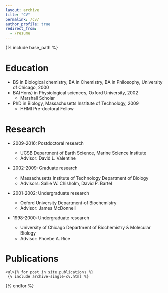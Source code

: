 ```yaml
---
layout: archive
title: "CV"
permalink: /cv/
author_profile: true
redirect_from:
  - /resume
---
```


{% include base_path %}

Education
======
* BS in Biological chemistry, BA in Chemistry, BA in Philosophy, University of Chicago, 2000
* BA(Hons) in Physiological sciences, Oxford University, 2002
  * Marshall Scholar
* PhD in Biology, Massachusetts Institute of Technology, 2009
  * HHMI Pre-doctoral Fellow

Research
======
* 2009-2016: Postdoctoral research
  * UCSB Department of Earth Science, Marine Science Institute
  * Advisor: David L. Valentine

* 2002-2009: Graduate research
  * Massachusetts Institute of Technology Department of Biology
  * Advisors: Sallie W. Chisholm, David P. Bartel
  
* 2001-2002: Undergraduate research
  * Oxford University Department of Biochemistry
  * Advisor: James McDonnell
  
* 1998-2000: Undergraduate research
  * University of Chicago Department of Biochemistry & Molecular Biology
  * Advisor: Phoebe A. Rice
  
Publications
  ======
    <ul>{% for post in site.publications %}
     {% include archive-single-cv.html %}
   {% endfor %}</ul>
   
